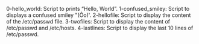0-hello_world: Script to prints “Hello, World”.
1-confused_smiley: Script to displays a confused smiley "(Ôo)'.
2-hellofile: Script to display the content of the /etc/passwd file.
3-twofiles: Script to display the content of /etc/passwd and /etc/hosts.
4-lastlines: Script to display the last 10 lines of /etc/passwd.

